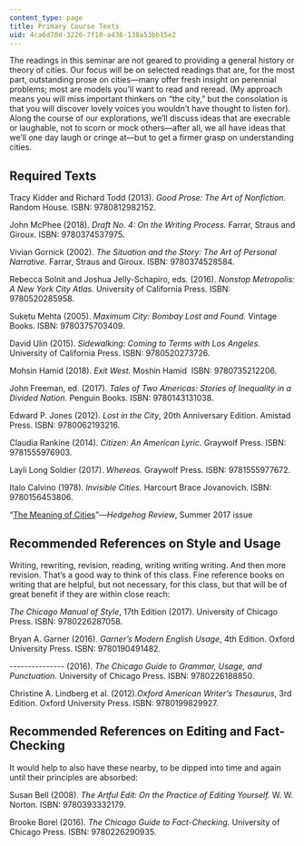 ```yaml
---
content_type: page
title: Primary Course Texts
uid: 4ca6d70d-3226-7f10-a436-138a53bb15e2
---
```


The readings in this seminar are not geared to providing a general history or theory of cities. Our focus will be on selected readings that are, for the most part, outstanding prose on cities—many offer fresh insight on perennial problems; most are models you’ll want to read and reread. (My approach means you will miss important thinkers on “the city,” but the consolation is that you will discover lovely voices you wouldn’t have thought to listen for). Along the course of our explorations, we’ll discuss ideas that are execrable or laughable, not to scorn or mock others—after all, we all have ideas that we’ll one day laugh or cringe at—but to get a firmer grasp on understanding cities.

Required Texts
--------------

Tracy Kidder and Richard Todd (2013). _Good Prose: The Art of Nonfiction._ Random House. ISBN: 9780812982152.

John McPhee (2018). _Draft No. 4: On the Writing Process._ Farrar, Straus and Giroux. ISBN: 9780374537975.

Vivian Gornick (2002). _The Situation and the Story: The Art of Personal Narrative._ Farrar, Straus and Giroux. ISBN: 9780374528584.

Rebecca Solnit and Joshua Jelly-Schapiro, eds. (2016). _Nonstop Metropolis: A New York City Atlas._ University of California Press. ISBN: 9780520285958.

Suketu Mehta (2005). _Maximum City: Bombay Lost and Found._ Vintage Books. ISBN: 9780375703409.

David Ulin (2015). _Sidewalking: Coming to Terms with Los Angeles._ University of California Press. ISBN: 9780520273726.

Mohsin Hamid (2018). _Exit West._ Moshin Hamid  ISBN: 9780735212206.

John Freeman, ed. (2017). _Tales of Two Americas: Stories of Inequality in a Divided Nation._ Penguin Books. ISBN: 9780143131038.

Edward P. Jones (2012). _Lost in the City_, 20th Anniversary Edition. Amistad Press. ISBN: 9780062193216.

Claudia Rankine (2014). _Citizen: An American Lyric._ Graywolf Press. ISBN: 9781555976903.

Layli Long Soldier (2017). _Whereas._ Graywolf Press. ISBN: 9781555977672.

Italo Calvino (1978). _Invisible Cities._ Harcourt Brace Jovanovich. ISBN: 9780156453806.

“[The Meaning of Cities](https://hedgehogreview.com/issues/the-meaning-of-cities)”—_Hedgehog Review_, Summer 2017 issue

Recommended References on Style and Usage 
------------------------------------------

Writing, rewriting, revision, reading, writing writing writing. And then more revision. That’s a good way to think of this class. Fine reference books on writing that are helpful, but not necessary, for this class, but that will be of great benefit if they are within close reach:

_The Chicago Manual of Style_, 17th Edition (2017). University of Chicago Press. ISBN: 9780226287058.

Bryan A. Garner (2016). _Garner’s Modern English Usage_, 4th Edition. Oxford University Press. ISBN: 9780190491482.

\--------------- (2016). _The Chicago Guide to Grammar, Usage, and Punctuation._ University of Chicago Press. ISBN: 9780226188850.

Christine A. Lindberg et al. (2012)._Oxford American Writer’s Thesaurus_, 3rd Edition. Oxford University Press. ISBN: 9780199829927.

Recommended References on Editing and Fact-Checking 
----------------------------------------------------

It would help to also have these nearby, to be dipped into time and again until their principles are absorbed:

Susan Bell (2008). _The Artful Edit: On the Practice of Editing Yourself._ W. W. Norton. ISBN: 9780393332179.

Brooke Borel (2016). _The Chicago Guide to Fact-Checking._ University of Chicago Press. ISBN: 9780226290935.
